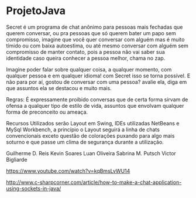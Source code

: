 # ProjetoJava
Secret é um programa de chat anônimo para pessoas mais fechadas que querem conversar, ou pra pessoas que só querem bater um papo sem compromisso, imagine que você quer conversar com alguém mas é muito tímido ou com baixa autoestima, ou até mesmo conversar com alguém sem compromisso de manter contato, pois a pessoa não vai saber sua identidade caso queira conhecer a pessoa melhor, chama no zap.

Imagine poder falar sobre qualquer coisa, a qualquer momento, com qualquer pessoa e em qualquer idioma! com Secret isso se torna possível. E não para por aí, gostou de conversar com uma pessoa? avalie ela, diga em que assuntos ela se destacou e muito mais.


Regras: É expressamente proibido conversas que de certa forma sirvam de ofensa a qualquer tipo de estilo de vida, assuntos que envolvam qualquer forma de preconceito ou ameaça.


Recursos Utilizados serão Layout em Swing, IDEs utilizadas NetBeans e MySql Workbench,
a princípio o Layout seguirá a linha de chats convencionais exceto questão de colorações puxando para algo mais soturno e que passe um clima de segurança durante a utilização.

Guilherme D. Reis
Kevin Soares
Luan Oliveira
Sabrina M. Putsch
Victor Bigliarde

https://www.youtube.com/watch?v=kqBmsLvWU14

http://www.c-sharpcorner.com/article/how-to-make-a-chat-application-using-sockets-in-java/

